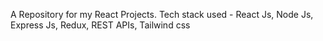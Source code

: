 A Repository for my React Projects. 
Tech stack used - React Js, Node Js, Express Js, Redux, REST APIs, Tailwind css
